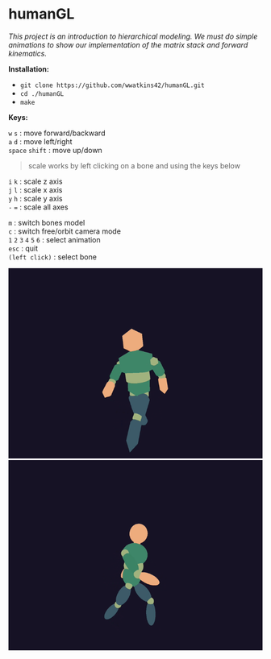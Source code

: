 # humanGL

_This project is an introduction to hierarchical modeling._
_We must do simple animations to show our implementation of the matrix stack and forward kinematics._

__Installation:__

* `git clone https://github.com/wwatkins42/humanGL.git`
* `cd ./humanGL`
* `make`

__Keys:__

`w` `s` : move forward/backward  
`a` `d` : move left/right  
`space` `shift` : move up/down  

> scale works by left clicking on a bone and using the keys below

`i` `k` : scale z axis  
`j` `l` : scale x axis  
`y` `h` : scale y axis  
`-` `=` : scale all axes  

`m` : switch bones model  
`c` : switch free/orbit camera mode  
`1` `2` `3` `4` `5` `6` : select animation  
`esc` : quit  
`(left click)` : select bone

![humanGL_1](https://raw.githubusercontent.com/wwatkins42/humanGL/master/misc/humanGL_1.gif?token=APVkdzGH5cPlhKap8iwc6MfT2xOoSr8jks5a-WHzwA%3D%3D)
![humanGL_2](https://raw.githubusercontent.com/wwatkins42/humanGL/master/misc/humanGL_2.gif?token=APVkd-LbcZkqk5aazC7t4788tc5_Fi42ks5a-WIKwA%3D%3D)
